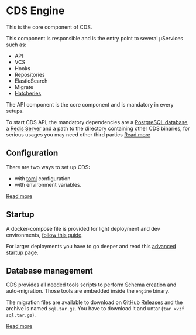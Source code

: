 # CDS Engine

This is the core component of CDS.

This component is responsible and is the entry point to several µServices such as:

* API
* VCS
* Hooks
* Repositories
* ElasticSearch
* Migrate
* [Hatcheries](https://ovh.github.io/cds/manual/components/hatchery/)

The API component is the core component and is mandatory in every setups.

To start CDS API, the mandatory dependencies are a [PostgreSQL database](https://www.postgresql.org/), a [Redis Server](https://redis.io/) and a path to the directory containing other CDS binaries, for serious usages you may need other third parties [Read more](https://ovh.github.io/cds/manual/hosting/requirements/)

## Configuration
There are two ways to set up CDS:

- with [toml](https://github.com/toml-lang/toml) configuration
- with environment variables.

[Read more](https://ovh.github.io/cds/manual/hosting/configuration/)
 
## Startup

A docker-compose file is provided for light deployment and dev environments, [follow this guide](https://ovh.github.io/cds/manual/hosting/ready-to-run/docker-compose/).

For larger deployments you have to go deeper and read this [advanced startup page](https://ovh.github.io/cds/manual/hosting/).

## Database management

CDS provides all needed tools scripts to perform Schema creation and auto-migration. Those tools are embedded inside the `engine` binary.

The migration files are available to download on [GitHub Releases](https://github.com/ovh/cds/releases) and the archive is named `sql.tar.gz`. You have to download it and untar (`tar xvzf sql.tar.gz`).

[Read more](https://ovh.github.io/cds/manual/hosting/database/)

